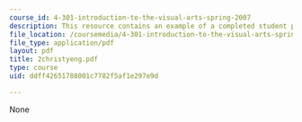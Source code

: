 ```yaml
---
course_id: 4-301-introduction-to-the-visual-arts-spring-2007
description: This resource contains an example of a completed student project.
file_location: /coursemedia/4-301-introduction-to-the-visual-arts-spring-2007/ddff42651788001c7782f5af1e297e9d_2christyeng.pdf
file_type: application/pdf
layout: pdf
title: 2christyeng.pdf
type: course
uid: ddff42651788001c7782f5af1e297e9d

---
```

None